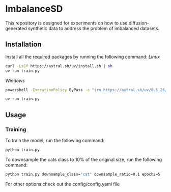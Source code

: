 # ImbalanceSD

This repository is designed for experiments on how to use diffusion-generated synthetic data to address the problem of imbalanced datasets.

## Installation

Install all the required packages by running the following command:
*Linux*
```sh
curl -LsSf https://astral.sh/uv/install.sh | sh
uv run train.py
```
*Windows*
```sh
powershell -ExecutionPolicy ByPass -c "irm https://astral.sh/uv/0.5.26/install.ps1 | iex"

uv run train.py
```


## Usage
### Training
To train the model, run the following command:
```sh
python train.py
```

To downsample the cats class to 10% of the original size, run the following command:
```sh
python train.py downsample_class="cat" downsample_ratio=0.1 epochs=5
```

For other options check out the config/config.yaml file

